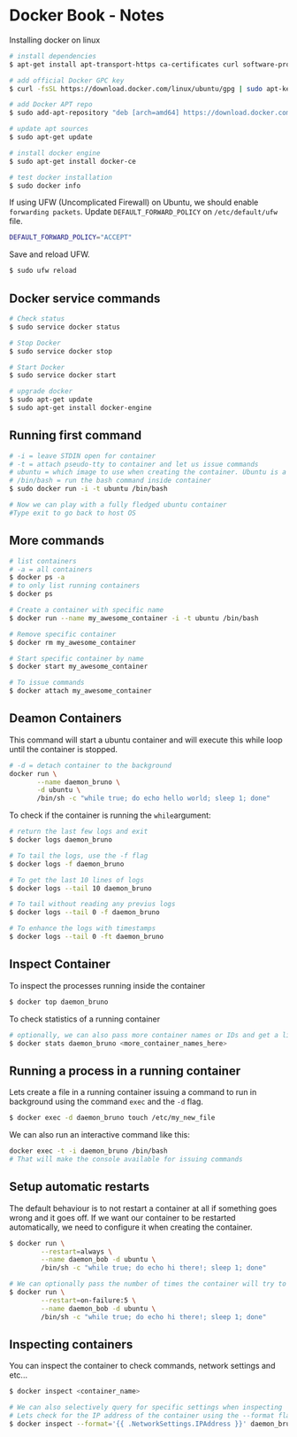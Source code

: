 # Docker Book - Notes

Installing docker on linux
```sh
# install dependencies
$ apt-get install apt-transport-https ca-certificates curl software-properties-common

# add official Docker GPC key
$ curl -fsSL https://download.docker.com/linux/ubuntu/gpg | sudo apt-key add -

# add Docker APT repo
$ sudo add-apt-repository "deb [arch=amd64] https://download.docker.com/linux/ubuntu $(lsb_release -cs) stable"

# update apt sources
$ sudo apt-get update

# install docker engine
$ sudo apt-get install docker-ce

# test docker installation
$ sudo docker info
```

If using UFW (Uncomplicated Firewall) on Ubuntu, we should enable `forwarding packets`.
Update `DEFAULT_FORWARD_POLICY` on `/etc/default/ufw` file.

```sh
DEFAULT_FORWARD_POLICY="ACCEPT"
```

Save and reload UFW.
```sh
$ sudo ufw reload
```
## Docker service commands

```sh
# Check status
$ sudo service docker status

# Stop Docker 
$ sudo service docker stop

# Start Docker
$ sudo service docker start

# upgrade docker
$ sudo apt-get update
$ sudo apt-get install docker-engine
```

## Running first command

```sh
# -i = leave STDIN open for container
# -t = attach pseudo-tty to container and let us issue commands
# ubuntu = which image to use when creating the container. Ubuntu is a base image provided by docker
# /bin/bash = run the bash command inside container
$ sudo docker run -i -t ubuntu /bin/bash

# Now we can play with a fully fledged ubuntu container 
#Type exit to go back to host OS
```

## More commands
```sh
# list containers
# -a = all containers
$ docker ps -a
# to only list running containers
$ docker ps

# Create a container with specific name
$ docker run --name my_awesome_container -i -t ubuntu /bin/bash

# Remove specific container
$ docker rm my_awesome_container

# Start specific container by name
$ docker start my_awesome_container

# To issue commands
$ docker attach my_awesome_container
```

## Deamon Containers

This command will start a ubuntu container and will execute this while loop until the container is stopped. 
```sh
# -d = detach container to the background
docker run \
       --name daemon_bruno \
       -d ubuntu \
       /bin/sh -c "while true; do echo hello world; sleep 1; done"
```

To check if the container is running the `while`argument:
```sh
# return the last few logs and exit
$ docker logs daemon_bruno

# To tail the logs, use the -f flag
$ docker logs -f daemon_bruno

# To get the last 10 lines of logs
$ docker logs --tail 10 daemon_bruno

# To tail without reading any previus logs
$ docker logs --tail 0 -f daemon_bruno

# To enhance the logs with timestamps
$ docker logs --tail 0 -ft daemon_bruno
```

## Inspect Container

To inspect the processes running inside the container
```sh
$ docker top daemon_bruno
```

To check statistics of a running container
```sh
# optionally, we can also pass more container names or IDs and get a live view of their stats. Here we should see CPU, MEM, Network and etc...
$ docker stats daemon_bruno <more_container_names_here>
```

## Running a process in a running container

Lets create a file in a running container issuing a command to run in background using the command `exec` and the `-d` flag.
```sh
$ docker exec -d daemon_bruno touch /etc/my_new_file
```

We can also run an interactive command like this:
```sh
docker exec -t -i daemon_bruno /bin/bash
# That will make the console available for issuing commands
```

## Setup automatic restarts

The default behaviour is to not restart a container at all if something goes wrong and it goes off. 
If we want our container to be restarted automatically, we need to configure it when creating the container.
```sh
$ docker run \
		--restart=always \
		--name daemon_bob -d ubuntu \
		/bin/sh -c "while true; do echo hi there!; sleep 1; done"

# We can optionally pass the number of times the container will try to restart		
$ docker run \
		--restart=on-failure:5 \
		--name daemon_bob -d ubuntu \
		/bin/sh -c "while true; do echo hi there!; sleep 1; done"
```

## Inspecting containers
You can inspect the container to check commands, network settings and etc...
```sh
$ docker inspect <container_name>

# We can also selectively query for specific settings when inspecting
# Lets check for the IP address of the container using the --format flag
$ docker inspect --format='{{ .NetworkSettings.IPAddress }}' daemon_bruno
```













